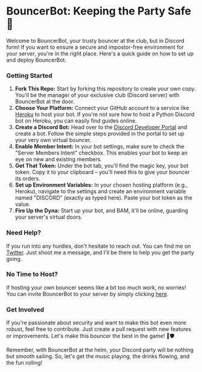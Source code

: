 <!DOCTYPE html>
<html>
<body>
    <h1>BouncerBot: Keeping the Party Safe 🎉</h1>
    <p>Welcome to BouncerBot, your trusty bouncer at the club, but in Discord form! If you want to ensure a secure and impostor-free environment for your server, you're in the right place. Here's a quick guide on how to set up and deploy BouncerBot.</p>
    <h3>Getting Started</h3>
    <ol>
        <li><strong>Fork This Repo:</strong> Start by forking this repository to create your own copy. You'll be the manager of your exclusive club (Discord server) with BouncerBot at the door.</li>
        <li><strong>Choose Your Platform:</strong> Connect your GitHub account to a service like <a href="https://www.heroku.com">Heroku</a> to host your bot. If you're not sure how to host a Python Discord bot on Heroku, you can easily find guides online.</li>
        <li><strong>Create a Discord Bot:</strong> Head over to the <a href="https://discord.com/developers/applications">Discord Developer Portal</a> and create a bot. Follow the simple steps provided in the portal to set up your very own virtual bouncer.</li>
        <li><strong>Enable Member Intent:</strong> In your bot settings, make sure to check the "Server Members Intent" checkbox. This enables your bot to keep an eye on new and existing members.</li>
        <li><strong>Get That Token:</strong> Under the bot tab, you'll find the magic key, your bot token. Copy it to your clipboard – you'll need this to give your bouncer its orders.</li>
        <li><strong>Set up Environment Variables:</strong> In your chosen hosting platform (e.g., Heroku), navigate to the settings and create an environment variable named "DISCORD" (exactly as typed here). Paste your bot token as the value.</li>
        <li><strong>Fire Up the Dyna:</strong> Start up your bot, and BAM, it'll be online, guarding your server's virtual doors.</li>
    </ol>
    <h3>Need Help?</h3>
    <p>If you run into any hurdles, don't hesitate to reach out. You can find me on <a href="https://www.twitter.com/fantasmadev">Twitter</a>. Just shoot me a message, and I'll be there to help you get the party going.</p>
    <h3>No Time to Host?</h3>
    <p>If hosting your own bouncer seems like a bit too much work, no worries! You can invite BouncerBot to your server by simply clicking <a href="https://discord.com/api/oauth2/authorize?client_id=1162810807730581585&permissions=2050&scope=bot">here</a>.</p>
    <h3>Get Involved</h3>
    <p>If you're passionate about security and want to make this bot even more robust, feel free to contribute. Just create a pull request with new features or improvements. Let's make this bouncer the best in the game! 🚀🛡️</p>
    <p>Remember, with BouncerBot at the helm, your Discord party will be nothing but smooth sailing. So, let's get the music playing, the drinks flowing, and the fun rolling!</p>
</body>
</html>
